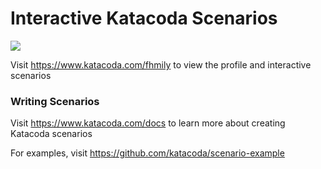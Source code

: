 # Interactive Katacoda Scenarios

[![](http://shields.katacoda.com/katacoda/fhmily/count.svg)](https://www.katacoda.com/fhmily "Get your profile on Katacoda.com")

Visit https://www.katacoda.com/fhmily to view the profile and interactive scenarios

### Writing Scenarios
Visit https://www.katacoda.com/docs to learn more about creating Katacoda scenarios

For examples, visit https://github.com/katacoda/scenario-example
